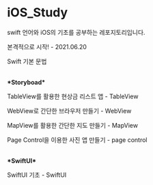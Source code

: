# iOS_Study
swift 언어와 iOS의 기초를 공부하는 레포지토리입니다.

본격적으로 시작! - 2021.06.20

Swift 기본 문법

<br/>
<b>*Storyboad*</b>

TableView를 활용한 현상금 리스트 앱 - TableView

WebView로 간단한 브라우저 만들기 - WebView

MapView를 활용한 간단한 지도 만들기 - MapView

Page Control을 이용한 사진 앱 만들기 - page control

<br/>
<b>*SwiftUI*</b>

SwiftUI 기초 - SwiftUI
